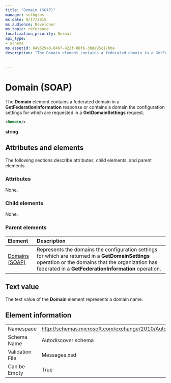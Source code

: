 ```yaml
---
title: "Domain (SOAP)"
manager: sethgros
ms.date: 9/17/2015
ms.audience: Developer
ms.topic: reference
localization_priority: Normal
api_type:
- schema
ms.assetid: 849629a0-0467-422f-88f6-3b8a95c17bba
description: "The Domain element contains a federated domain in a GetFederationInformation response or contains a domain the configuration settings for which are requested in a GetDomainSettings request."
 
 
---
```


# Domain (SOAP)

The **Domain** element contains a federated domain in a **GetFederationInformation** response or contains a domain the configuration settings for which are requested in a **GetDomainSettings** request. 
  
```XML
<Domain/> 
```

 **string**
## Attributes and elements

The following sections describe attributes, child elements, and parent elements.
  
### Attributes

None.
  
### Child elements

None.
  
### Parent elements

|**Element**|**Description**|
|:-----|:-----|
|[Domains (SOAP)](domains-soap.md) <br/> |Represents the domains the configuration settings for which are returned in a **GetDomainSettings** operation or the domains that the organization has federated in a **GetFederationInformation** operation.  <br/> |
   
## Text value

The text value of the **Domain** element represents a domain name. 
  
## Element information

|||
|:-----|:-----|
|Namespace  <br/> |http://schemas.microsoft.com/exchange/2010/Autodiscover  <br/> |
|Schema Name  <br/> |Autodiscover schema  <br/> |
|Validation File  <br/> |Messages.xsd  <br/> |
|Can be Empty  <br/> |True  <br/> |
   

